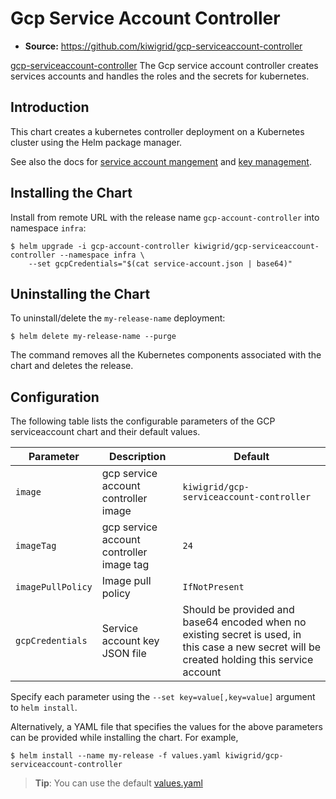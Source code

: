 # Gcp Service Account Controller

- **Source:** https://github.com/kiwigrid/gcp-serviceaccount-controller

[gcp-serviceaccount-controller](https://github.com/kiwigrid/gcp-serviceaccount-controller) The Gcp service account controller creates services accounts and handles the roles and the secrets for kubernetes.

## Introduction

This chart creates a kubernetes controller deployment on a Kubernetes cluster using the Helm package manager.

See also the docs for [service account mangement](https://cloud.google.com/iam/docs/creating-managing-service-accounts)
and [key management](https://cloud.google.com/iam/docs/creating-managing-service-account-keys).

## Installing the Chart

Install from remote URL with the release name `gcp-account-controller` into namespace `infra`:

```console
$ helm upgrade -i gcp-account-controller kiwigrid/gcp-serviceaccount-controller --namespace infra \
    --set gcpCredentials="$(cat service-account.json | base64)"
```

## Uninstalling the Chart

To uninstall/delete the `my-release-name` deployment:

```console
$ helm delete my-release-name --purge
```

The command removes all the Kubernetes components associated with the chart and deletes the release.

## Configuration

The following table lists the configurable parameters of the GCP serviceaccount chart and their default values.

| Parameter                         | Description                             | Default                                                                                     |
| --------------------------------- | --------------------------------------  | ---------------------------------------------------------                                   |
| `image`                           | gcp service account controller image                          | `kiwigrid/gcp-serviceaccount-controller`                                                        |
| `imageTag`                        | gcp service account controller image tag                      | `24`                                                                                      |
| `imagePullPolicy`                 | Image pull policy                       | `IfNotPresent`                                                                              |
| `gcpCredentials`                  | Service account key JSON file           | Should be provided and base64 encoded when no existing secret is used, in this case a new secret will be created holding this service account |


Specify each parameter using the `--set key=value[,key=value]` argument to `helm install`.

Alternatively, a YAML file that specifies the values for the above parameters can be provided while installing the chart. For example,

```console
$ helm install --name my-release -f values.yaml kiwigrid/gcp-serviceaccount-controller
```

> **Tip**: You can use the default [values.yaml](values.yaml)
